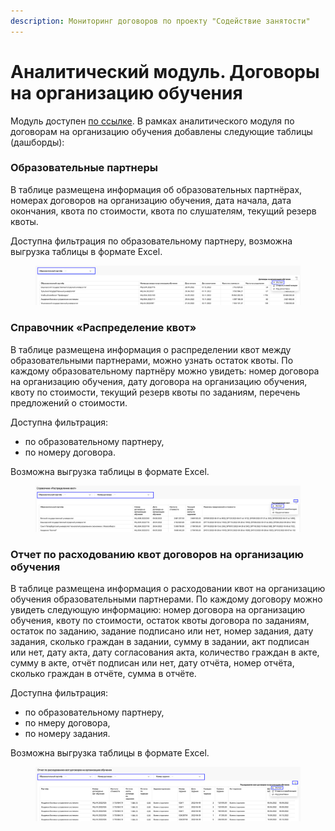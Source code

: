 ```yaml
---
description: Мониторинг договоров по проекту "Содействие занятости"
---
```


# Аналитический модуль. Договоры на организацию обучения

Модуль доступен [по ссылке](https://datalens.yandex/5vdv3tvp8w44w). В рамках аналитического модуля по договорам на организацию обучения добавлены следующие таблицы (дашборды):

### Образовательные партнеры

В таблице размещена информация об образовательных партнёрах, номерах договоров на организацию обучения, дата начала, дата окончания, квота по стоимости, квота по слушателям, текущий резерв квоты.

Доступна фильтрация по образовательному партнеру, возможна выгрузка таблицы в формате Excel.

<figure><img src="../.gitbook/assets/image (2) (2).png" alt=""><figcaption></figcaption></figure>

### Справочник «Распределение квот»

В таблице размещена информация о распределении квот между образовательными партнерами, можно узнать остаток квоты. По каждому образовательному партнёру можно увидеть: номер договора на организацию обучения, дату договора на организацию обучения, квоту по стоимости, текущий резерв квоты по заданиям, перечень предложений о стоимости.

Доступна фильтрация:&#x20;

* по образовательному партнеру,&#x20;
* по номеру договора.

Возможна выгрузка таблицы в формате Excel.

<figure><img src="../.gitbook/assets/image.png" alt=""><figcaption></figcaption></figure>

### Отчет по расходованию квот договоров на организацию обучения

В таблице размещена информация о расходовании квот на организацию обучения образовательными партнерами. По каждому договору можно увидеть следующую информацию: номер договора на организацию обучения, квоту по стоимости, остаток квоты договора по заданиям, остаток по заданию, задание подписано или нет, номер задания, дату задания, сколько граждан в задании, сумму в задании, акт подписан или нет, дату акта, дату согласования акта, количество граждан в акте, сумму в акте, отчёт подписан или нет, дату отчёта, номер отчёта, сколько граждан в отчёте, сумма в отчёте.

Доступна фильтрация:&#x20;

* по образовательному партнеру,&#x20;
* по нмеру договора,
* по номеру задания.&#x20;

Возможна выгрузка таблицы в формате Excel.

<figure><img src="../.gitbook/assets/image (1).png" alt=""><figcaption></figcaption></figure>
